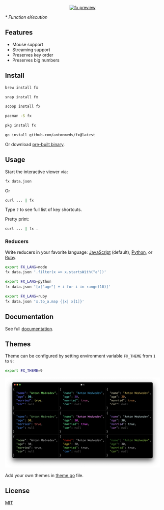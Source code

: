 <p align="center"><a href="https://fx.wtf"><img src="https://medv.io/assets/fx/fx-preview.gif" width="500" alt="fx preview"></a></p>

_* Function eXecution_

## Features

- Mouse support
- Streaming support
- Preserves key order
- Preserves big numbers

## Install

```bash
brew install fx
```
```bash
snap install fx
```
```bash
scoop install fx
```
```bash
pacman -S fx
```
```bash
pkg install fx
```
```bash
go install github.com/antonmedv/fx@latest
```

Or download [pre-built binary](https://github.com/antonmedv/fx/releases).

## Usage

Start the interactive viewer via:

```bash
fx data.json
```

Or

```bash
curl ... | fx
```

Type `?` to see full list of key shortcuts.

Pretty print:

```bash
curl ... | fx .
```

### Reducers

Write reducers in your favorite language: [JavaScript](doc/doc.md#reducers) (default),
[Python](doc/doc.md#python), or [Ruby](doc/doc.md#ruby).

```bash
export FX_LANG=node
fx data.json '.filter(x => x.startsWith("a"))'
```

```bash
export FX_LANG=python
fx data.json '[x["age"] + i for i in range(10)]'
```

```bash
export FX_LANG=ruby
fx data.json 'x.to_a.map {|x| x[1]}'
```

## Documentation

See full [documentation](doc/doc.md).

## Themes

Theme can be configured by setting environment variable `FX_THEME` from `1`
to `9`:

```bash
export FX_THEME=9
```

<img width="1214" alt="themes" src="doc/images/themes.png">

Add your own themes in [theme.go](pkg/theme/theme.go) file.

## License

[MIT](LICENSE)

